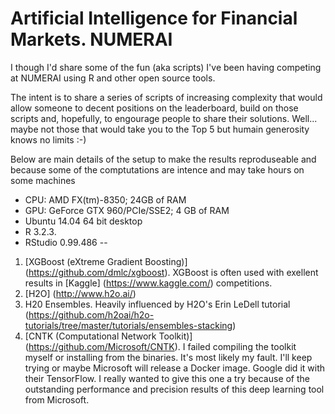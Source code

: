 # Artificial Intelligence for Financial Markets. NUMERAI

I though I'd share some of the fun (aka scripts) I've been having competing at NUMERAI using R and other open source tools.

The intent is to share a series of scripts of increasing complexity that would allow someone to decent positions on the leaderboard, build on those scripts and, hopefully, to engourage people to share their solutions. Well... maybe not those that would take you to the Top 5 but humain generosity knows no limits :-)  

Below are main details of the setup to make the results reproduseable and because some of the comptutations are intence and may take hours on some machines
- CPU: AMD FX(tm)-8350; 24GB of RAM
- GPU: GeForce GTX 960/PCIe/SSE2; 4 GB of RAM
- Ubuntu 14.04 64 bit desktop 
- R 3.2.3. 
- RStudio 0.99.486
--

1. [XGBoost (eXtreme Gradient Boosting)] (https://github.com/dmlc/xgboost). XGBoost is often used with exellent results in [Kaggle] (https://www.kaggle.com/) competitions. 
2. [H2O] (http://www.h2o.ai/)
3. H20 Ensembles. Heavily influenced by H2O's Erin LeDell tutorial (https://github.com/h2oai/h2o-tutorials/tree/master/tutorials/ensembles-stacking)
4. [CNTK (Computational Network Toolkit)] (https://github.com/Microsoft/CNTK).
  I failed compiling the toolkit myself or installing from the binaries. It's most likely my fault. I'll keep trying or maybe Microsoft will release a Docker image. Google did it with their TensorFlow. I really wanted to give this one a try because of the outstanding performance and precision results of this deep   learning tool from Microsoft. 
